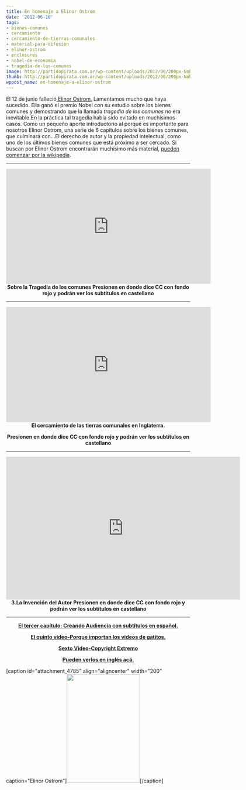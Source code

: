 ```yaml
---
title: En homenaje a Elinor Ostrom
date: '2012-06-16'
tags:
- bienes-comunes
- cercamiento
- cercamiento-de-tierras-comunales
- material-para-difusion
- elinor-ostrom
- enclosures
- nobel-de-economia
- tragedia-de-los-comunes
image: http://partidopirata.com.ar/wp-content/uploads/2012/06/200px-Nobel_Prize_2009-Press_Conference_KVA-30.jpg
thumb: http://partidopirata.com.ar/wp-content/uploads/2012/06/200px-Nobel_Prize_2009-Press_Conference_KVA-30-150x150.jpg
wppost_name: en-homenaje-a-elinor-ostrom
---
```


El 12 de junio falleció<a href="https://es.wikipedia.org/wiki/Elinor_Ostrom" target="_vblank"> Elinor Ostrom.</a>
Lamentamos mucho que haya sucedido. Ella ganó el premio Nobel con su estudio sobre los bienes comunes y demostrando que la llamada <em>tragedia de los comunes</em> no era inevitable.En la práctica tal tragedia había sido evitado en muchísimos casos.
Como un pequeño aporte introductorio al porqué es importante para nosotros Elinor Ostrom, una serie de 6 capítulos sobre los bienes comunes, que culminará con...El derecho de autor y la propiedad intelectual, como uno de los últimos bienes comunes que está próximo a ser cercado.
Si buscan por Elinor Ostrom encontrarán muchísimo más material, <a href="https://es.wikipedia.org/wiki/Elinor_Ostrom" target="_blank">pueden comenzar por la wikipedia</a>.

<hr />

<center>
<iframe src="http://www.youtube.com/embed/BObf3ZUSUcE" frameborder="0" width="560" height="315"></iframe>
<strong>Sobre la Tragedia de los comunes</strong>
<strong> Presionen en donde dice CC con fondo rojo y podrán ver los subtítulos en castellano</strong></center>

<hr />
<p style="text-align: center;"><iframe src="http://www.youtube.com/embed/eXKU2-wOxYQ" frameborder="0" width="560" height="315"></iframe>
<strong>El cercamiento de las tierras comunales en Inglaterra.</strong></p>
<p style="text-align: center;"><strong>Presionen en donde dice CC con fondo rojo y podrán ver los subtítulos en castellano</strong></p>


<hr />

<center>
<object style="height: 390px; width: 640px;" width="640" height="360" classid="clsid:d27cdb6e-ae6d-11cf-96b8-444553540000" codebase="http://download.macromedia.com/pub/shockwave/cabs/flash/swflash.cab#version=6,0,40,0"><param name="allowFullScreen" value="true" /><param name="allowScriptAccess" value="always" /><param name="src" value="https://www.youtube.com/v/uXiFBdI3LO8?version=3&amp;feature=player_embedded" /><param name="allowfullscreen" value="true" /><param name="allowscriptaccess" value="always" /><embed style="height: 390px; width: 640px;" width="640" height="360" type="application/x-shockwave-flash" src="https://www.youtube.com/v/uXiFBdI3LO8?version=3&amp;feature=player_embedded" allowFullScreen="true" allowScriptAccess="always" allowfullscreen="true" allowscriptaccess="always" /></object>
<strong>3.La Invención del Autor</strong>
<strong> Presionen en donde dice CC con fondo rojo y podrán ver los subtítulos en castellano</strong></center>

<hr />
<p style="text-align: center;"><strong><a href="http://partidopirata.com.ar/4839/siguiendo-con-los-videos-sobre-creando-audiencia">El tercer capítulo: Creando Audiencia con subtítulos en español.</a></strong></p>
<p style="text-align: center;"><strong><strong><a href="http://partidopirata.com.ar/4856/siguiendo-con-los-videos-sobre-bienes-comunes-porque-importan-los-videos-de-gatitos">El quinto video-Porque importan los videos de gatitos.</a></strong></strong></p>
<p style="text-align: center;"><strong><strong><a href="http://partidopirata.com.ar/4864/siguiendo-con-los-videos-sobre-bienes-comunes-copyright-extremo">Sexto Video-Copyright Extremo</a></strong></strong></p>
<p style="text-align: center;"><strong></strong>
<strong> <a href="https://www.youtube.com/user/Tlavi?feature=watch" target="_blank">Pueden verlos en inglés acá.</a></strong></p>


[caption id="attachment_4785" align="aligncenter" width="200" caption="Elinor Ostrom"]<a href="http://partidopirata.com.ar/wp-content/uploads/2012/06/200px-Nobel_Prize_2009-Press_Conference_KVA-30.jpg"><img class="size-full wp-image-4785" title="200px-Nobel_Prize_2009-Press_Conference_KVA-30" src="http://partidopirata.com.ar/wp-content/uploads/2012/06/200px-Nobel_Prize_2009-Press_Conference_KVA-30.jpg" alt="" width="200" height="297" /></a>[/caption]
